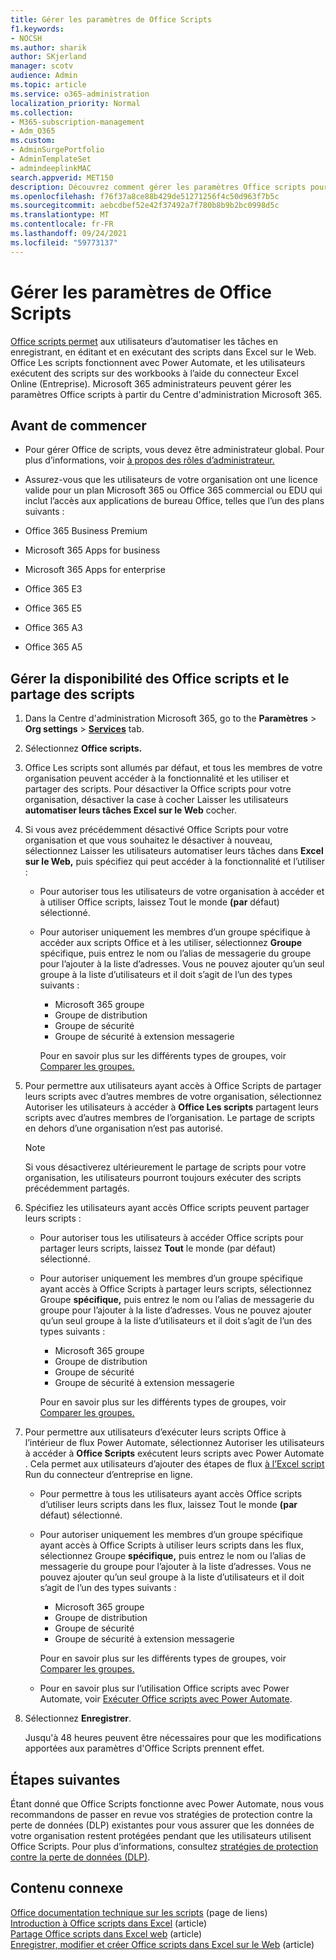 ```yaml
---
title: Gérer les paramètres de Office Scripts
f1.keywords:
- NOCSH
ms.author: sharik
author: SKjerland
manager: scotv
audience: Admin
ms.topic: article
ms.service: o365-administration
localization_priority: Normal
ms.collection:
- M365-subscription-management
- Adm_O365
ms.custom:
- AdminSurgePortfolio
- AdminTemplateSet
- admindeeplinkMAC
search.appverid: MET150
description: Découvrez comment gérer les paramètres Office scripts pour les utilisateurs de votre organisation.
ms.openlocfilehash: f76f37a8ce88b429de51271256f4c50d963f7b5c
ms.sourcegitcommit: aebcdbef52e42f37492a7f780b8b9b2bc0998d5c
ms.translationtype: MT
ms.contentlocale: fr-FR
ms.lasthandoff: 09/24/2021
ms.locfileid: "59773137"
---
```

# <a name="manage-office-scripts-settings"></a>Gérer les paramètres de Office Scripts

[Office scripts permet](/office/dev/scripts) aux utilisateurs d’automatiser les tâches en enregistrant, en éditant et en exécutant des scripts dans Excel sur le Web. Office Les scripts fonctionnent avec Power Automate, et les utilisateurs exécutent des scripts sur des workbooks à l’aide du connecteur Excel Online (Entreprise). Microsoft 365 administrateurs peuvent gérer les paramètres Office scripts à partir du Centre d'administration Microsoft 365.

## <a name="before-you-begin"></a>Avant de commencer

- Pour gérer Office de scripts, vous devez être administrateur global. Pour plus d’informations, voir [à propos des rôles d’administrateur.](../add-users/about-admin-roles.md)

- Assurez-vous que les utilisateurs de votre organisation ont une licence valide pour un plan Microsoft 365 ou Office 365 commercial ou EDU qui inclut l’accès aux applications de bureau Office, telles que l’un des plans suivants :

- Office 365 Business Premium
- Microsoft 365 Apps for business
- Microsoft 365 Apps for enterprise
- Office 365 E3
- Office 365 E5
- Office 365 A3
- Office 365 A5

## <a name="manage-availability-of-office-scripts-and-sharing-of-scripts"></a>Gérer la disponibilité des Office scripts et le partage des scripts

1. Dans la Centre d'administration Microsoft 365, go to the **Paramètres** \> **Org settings** \> **[Services](https://go.microsoft.com/fwlink/p/?linkid=2053743)** tab.

2. Sélectionnez **Office scripts.**

3. Office Les scripts sont allumés par défaut, et tous les membres de votre organisation peuvent accéder à la fonctionnalité et les utiliser et partager des scripts. Pour désactiver la Office scripts pour votre organisation, désactiver la case à cocher Laisser les utilisateurs **automatiser leurs tâches Excel sur le Web** cocher.

4. Si vous avez précédemment désactivé Office Scripts pour votre organisation et que vous souhaitez le désactiver à nouveau, sélectionnez Laisser les utilisateurs automatiser leurs tâches dans **Excel sur le Web,** puis spécifiez qui peut accéder à la fonctionnalité et l’utiliser :

    - Pour autoriser tous les utilisateurs de votre organisation à accéder et à utiliser Office scripts, laissez Tout le monde **(par** défaut) sélectionné.

    - Pour autoriser uniquement les membres d’un groupe spécifique à accéder aux scripts Office et à les utiliser, sélectionnez **Groupe** spécifique, puis entrez le nom ou l’alias de messagerie du groupe pour l’ajouter à la liste d’adresses. Vous ne pouvez ajouter qu’un seul groupe à la liste d’utilisateurs et il doit s’agit de l’un des types suivants :
        - Microsoft 365 groupe
        - Groupe de distribution
        - Groupe de sécurité
        - Groupe de sécurité à extension messagerie

        Pour en savoir plus sur les différents types de groupes, voir [Comparer les groupes.](../create-groups/compare-groups.md)

5. Pour permettre aux utilisateurs ayant accès à Office Scripts de partager leurs scripts avec d’autres membres de votre organisation, sélectionnez Autoriser les utilisateurs à accéder à **Office Les scripts** partagent leurs scripts avec d’autres membres de l’organisation. Le partage de scripts en dehors d’une organisation n’est pas autorisé.

    > [!NOTE]
    > Si vous désactiverez ultérieurement le partage de scripts pour votre organisation, les utilisateurs pourront toujours exécuter des scripts précédemment partagés.

6. Spécifiez les utilisateurs ayant accès Office scripts peuvent partager leurs scripts :

    - Pour autoriser tous les utilisateurs à accéder Office scripts pour partager leurs scripts, laissez **Tout** le monde (par défaut) sélectionné.

    - Pour autoriser uniquement les membres d’un groupe spécifique ayant accès à Office Scripts à partager leurs scripts, sélectionnez Groupe **spécifique,** puis entrez le nom ou l’alias de messagerie du groupe pour l’ajouter à la liste d’adresses. Vous ne pouvez ajouter qu’un seul groupe à la liste d’utilisateurs et il doit s’agit de l’un des types suivants :
        - Microsoft 365 groupe
        - Groupe de distribution
        - Groupe de sécurité
        - Groupe de sécurité à extension messagerie

        Pour en savoir plus sur les différents types de groupes, voir [Comparer les groupes.](../create-groups/compare-groups.md)

7. Pour permettre aux utilisateurs d’exécuter leurs scripts Office à l’intérieur de flux Power Automate, sélectionnez Autoriser les utilisateurs à accéder à **Office Scripts** exécutent leurs scripts avec Power Automate . Cela permet aux utilisateurs d’ajouter des étapes de flux [à l’Excel script](/connectors/excelonlinebusiness) Run du connecteur d’entreprise en ligne. 

    - Pour permettre à tous les utilisateurs ayant accès Office scripts d’utiliser leurs scripts dans les flux, laissez Tout le monde **(par** défaut) sélectionné.

    - Pour autoriser uniquement les membres d’un groupe spécifique ayant accès à Office Scripts à utiliser leurs scripts dans les flux, sélectionnez Groupe **spécifique,** puis entrez le nom ou l’alias de messagerie du groupe pour l’ajouter à la liste d’adresses. Vous ne pouvez ajouter qu’un seul groupe à la liste d’utilisateurs et il doit s’agit de l’un des types suivants :
        - Microsoft 365 groupe
        - Groupe de distribution
        - Groupe de sécurité
        - Groupe de sécurité à extension messagerie

        Pour en savoir plus sur les différents types de groupes, voir [Comparer les groupes.](../create-groups/compare-groups.md)

    - Pour en savoir plus sur l’utilisation Office scripts avec Power Automate, voir [Exécuter Office scripts avec Power Automate](/office/dev/scripts/develop/power-automate-integration).

8. Sélectionnez **Enregistrer**.

    Jusqu'à 48 heures peuvent être nécessaires pour que les modifications apportées aux paramètres d'Office Scripts prennent effet.

## <a name="next-steps"></a>Étapes suivantes

Étant donné que Office Scripts fonctionne avec Power Automate, nous vous recommandons de passer en revue vos stratégies de protection contre la perte de données (DLP) existantes pour vous assurer que les données de votre organisation restent protégées pendant que les utilisateurs utilisent Office Scripts. Pour plus d’informations, consultez [stratégies de protection contre la perte de données (DLP)](/power-automate/prevent-data-loss).

## <a name="related-content"></a>Contenu connexe

[Office documentation technique sur les scripts](/office/dev/scripts/) (page de liens)\
[Introduction à Office scripts dans Excel](https://support.microsoft.com/office/9fbe283d-adb8-4f13-a75b-a81c6baf163a) (article)\
[Partage Office scripts dans Excel web](https://support.microsoft.com/office/226eddbc-3a44-4540-acfe-fccda3d1122b) (article)\
[Enregistrer, modifier et créer Office scripts dans Excel sur le Web](/office/dev/scripts/tutorials/excel-tutorial) (article)
